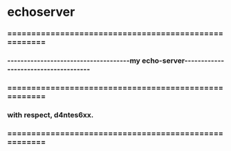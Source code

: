 # echoserver
### =====================================================
### -------------------------------------my echo-server-------------------------------------
### =====================================================
### with respect, d4ntes6xx.
### =====================================================
